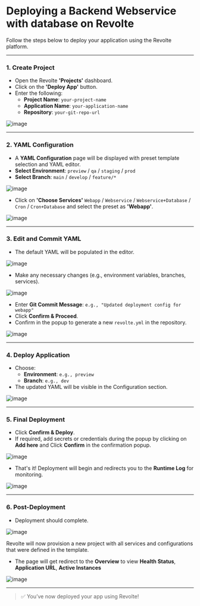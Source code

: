# Deploying a Backend Webservice with database on Revolte

Follow the steps below to deploy your application using the Revolte platform.

---

### 1. Create Project
- Open the Revolte **'Projects'** dashboard.
- Click on the **'Deploy App'** button.
- Enter the following:
  - **Project Name**: `your-project-name`
  - **Application Name**: `your-application-name`
  - **Repository**: `your-git-repo-url`

![image](https://github.com/user-attachments/assets/541c31d0-969c-482c-ab50-c0b6d7ba76ac)

---

### 2. YAML Configuration
- A **YAML Configuration** page will be displayed with preset template selection and YAML editor.
- **Select Environment**: `preview` / `qa` / `staging` / `prod`
- **Select Branch**: `main` / `develop` / `feature/*`

![image](https://github.com/user-attachments/assets/165fa1db-b0f4-489d-a689-8a5546c4018b)

- Click on **'Choose Services'**  `Webapp` / `Webservice` / `Webservice+Database` / `Cron` / `Cron+Database` and select the preset as **'Webapp'**.

![image](https://github.com/user-attachments/assets/6d352d92-c9b0-4af0-be13-1e4df0ad37be)

---

### 3. Edit and Commit YAML
- The default YAML will be populated in the editor.

![image](https://github.com/user-attachments/assets/9cdfb41a-d093-4788-bebd-5d08e87a5614)

- Make any necessary changes (e.g., environment variables, branches, services).

![image](https://github.com/user-attachments/assets/bfe1692b-7555-4e04-8426-f9d3995fd33b)

- Enter **Git Commit Message**: `e.g., "Updated deployment config for webapp"`
- Click **Confirm & Proceed**.
- Confirm in the popup to generate a new `revolte.yml` in the repository.

![image](https://github.com/user-attachments/assets/186f963d-5d58-480f-9a35-f65fb4ba7944)

---

### 4. Deploy Application
- Choose:
  - **Environment**: `e.g., preview`
  - **Branch**: `e.g., dev`
- The updated YAML will be visible in the Configuration section.

![image](https://github.com/user-attachments/assets/234d0fc9-0431-4ad1-bce6-c762f2a19514)

---

### 5. Final Deployment
- Click **Confirm & Deploy**.
- If required, add secrets or credentials during the popup by clicking on **Add here** and Click **Confirm** in the confirmation popup.

![image](https://github.com/user-attachments/assets/370faea4-d085-4390-9605-dd07950bd4aa)

- That's it! Deployment will begin and redirects you to the **Runtime Log** for monitoring.

![image](https://github.com/user-attachments/assets/605df2d7-3b15-4d36-ac4b-5c1d91f9a7a3)

---

### 6. Post-Deployment
- Deployment should complete.

![image](https://github.com/user-attachments/assets/4225af61-126e-44ae-8455-05bec61c7ded)

Revolte will now provision a new project with all services and configurations that were defined in the template.

- The page will get redirect to the **Overview** to view **Health Status**, **Application URL**, **Active Instances**

![image](https://github.com/user-attachments/assets/bbb90bc2-24f7-4e15-9af7-5c58618aec20)

---

> ✅ You’ve now deployed your app using Revolte!
